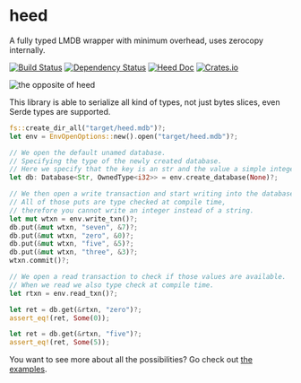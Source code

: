 # heed
A fully typed LMDB wrapper with minimum overhead, uses zerocopy internally.

[![Build Status](https://dev.azure.com/renaultcle/heed/_apis/build/status/Kerollmops.heed?branchName=master)](https://dev.azure.com/renaultcle/heed/_build/latest?definitionId=1&branchName=master)
[![Dependency Status](https://deps.rs/repo/github/Kerollmops/heed/status.svg)](https://deps.rs/repo/github/Kerollmops/heed)
[![Heed Doc](https://docs.rs/heed/badge.svg)](https://docs.rs/heed)
[![Crates.io](https://img.shields.io/crates/v/heed.svg)](https://crates.io/crates/heed)

![the opposite of heed](https://thesaurus.plus/img/antonyms/153/heed.png)

This library is able to serialize all kind of types, not just bytes slices, even Serde types are supported.

```rust
fs::create_dir_all("target/heed.mdb")?;
let env = EnvOpenOptions::new().open("target/heed.mdb")?;

// We open the default unamed database.
// Specifying the type of the newly created database.
// Here we specify that the key is an str and the value a simple integer.
let db: Database<Str, OwnedType<i32>> = env.create_database(None)?;

// We then open a write transaction and start writing into the database.
// All of those puts are type checked at compile time,
// therefore you cannot write an integer instead of a string.
let mut wtxn = env.write_txn()?;
db.put(&mut wtxn, "seven", &7)?;
db.put(&mut wtxn, "zero", &0)?;
db.put(&mut wtxn, "five", &5)?;
db.put(&mut wtxn, "three", &3)?;
wtxn.commit()?;

// We open a read transaction to check if those values are available.
// When we read we also type check at compile time.
let rtxn = env.read_txn()?;

let ret = db.get(&rtxn, "zero")?;
assert_eq!(ret, Some(0));

let ret = db.get(&rtxn, "five")?;
assert_eq!(ret, Some(5));
```

You want to see more about all the possibilities? Go check out [the examples](heed/examples/).
